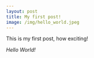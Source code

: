 ```yaml
---
layout: post
title: My first post!
image: /img/hello_world.jpeg
---
```

This is my first post, how exciting!

*Hello World!*
